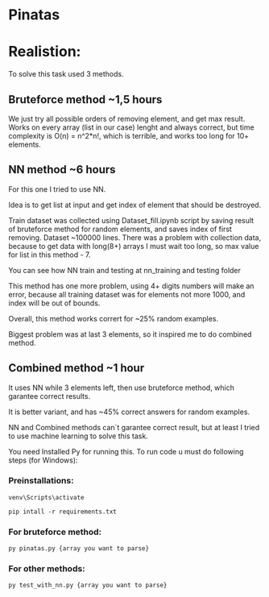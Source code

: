 # Pinatas



# Realistion:

To solve this task used 3 methods.

  ## Bruteforce method ~1,5 hours

  We just try all possible orders of removing element, and get max result. Works on every array (list in our case) lenght and always correct, but time complexity is O(n) = n^2*n!, which is terrible, and works too long for 10+ elements.

  ## NN method ~6 hours

  For this one I tried to use NN.

  Idea is to get list at input and get index of element that should be destroyed.
  
  Train dataset was collected using Dataset_fill.ipynb script by saving result of bruteforce method for random elements, and saves index of first removing.
  Dataset ~100000 lines. 
  There was a problem with collection data, because to get data with long(8+) arrays I must wait too long, so max value for list in this method - 7.

  You can see how NN train and testing at nn_training and testing folder 
  
  This method has one more problem, using 4+ digits numbers will make an error, because all training dataset was for elements not more 1000, and index will be out of bounds.
  
  Overall, this method works corrert for ~25% random examples.

  Biggest problem was at last 3 elements, so it inspired me to do combined method.

  ## Combined method ~1 hour

  It uses NN while 3 elements left, then use bruteforce method, which garantee correct results.

  It is better variant, and has ~45% correct answers for random examples.

  NN and Combined methods can`t garantee correct result, but at least I tried to use machine learning to solve this task.


  You need Installed Py for running this.
  To run code u must do following steps (for Windows):

  ### Preinstallations:
  
    venv\Scripts\activate
 
    pip intall -r requirements.txt
    
  ### For bruteforce method:
  
    py pinatas.py {array you want to parse}
    
  ### For other methods:
  
    py test_with_nn.py {array you want to parse} 


  
